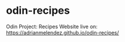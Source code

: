 # odin-recipes
Odin Project: Recipes
Website live on: https://adrianmelendez.github.io/odin-recipes/
